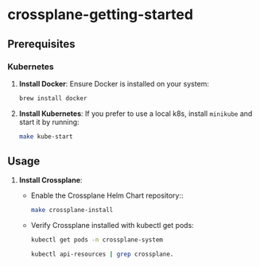 # crossplane-getting-started

## Prerequisites

### Kubernetes

1. **Install Docker**:
   Ensure Docker is installed on your system:

   ```sh
   brew install docker
   ```

2. **Install Kubernetes**:
   If you prefer to use a local k8s, install `minikube` and start it by running:
   ```sh
   make kube-start
   ```

## Usage

1. **Install Crossplane**:

   - Enable the Crossplane Helm Chart repository::

     ```sh
     make crossplane-install
     ```

   - Verify Crossplane installed with kubectl get pods:

     ```sh
     kubectl get pods -n crossplane-system
     
     kubectl api-resources | grep crossplane.
     ```
